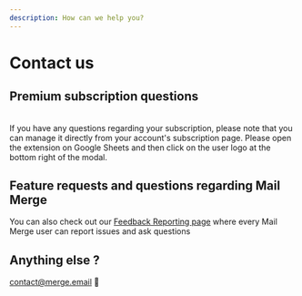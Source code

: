 ```yaml
---
description: How can we help you?
---
```


# Contact us

## Premium subscription questions

\
If you have any questions regarding  your subscription, please note that you can manage it directly from your account's subscription page. Please open the extension on Google Sheets and then click on the user logo at the bottom right of the modal.

## Feature requests and questions regarding Mail Merge

You can also check out our [Feedback Reporting page](https://voteflow.io/board?boardId=4ec40bc14ccc2e0b797c4adf08b0) where every Mail Merge user can report issues and ask questions

## Anything else ?&#x20;

[contact@merge.email](mailto:contact@merge.email) :wave:

